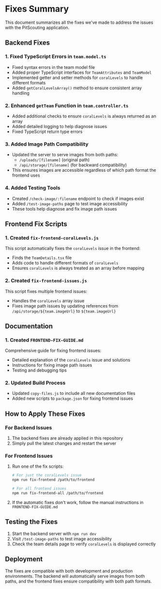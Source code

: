 # Fixes Summary

This document summarizes all the fixes we've made to address the issues with the PitScouting application.

## Backend Fixes

### 1. Fixed TypeScript Errors in `team.model.ts`

- Fixed syntax errors in the team model file
- Added proper TypeScript interfaces for `TeamAttributes` and `TeamModel`
- Implemented getter and setter methods for `coralLevels` to handle different formats
- Added `getCoralLevelsArray()` method to ensure consistent array handling

### 2. Enhanced `getTeam` Function in `team.controller.ts`

- Added additional checks to ensure `coralLevels` is always returned as an array
- Added detailed logging to help diagnose issues
- Fixed TypeScript return type errors

### 3. Added Image Path Compatibility

- Updated the server to serve images from both paths:
  - `/uploads/[filename]` (original path)
  - `/api/storage/[filename]` (for backward compatibility)
- This ensures images are accessible regardless of which path format the frontend uses

### 4. Added Testing Tools

- Created `/check-image/:filename` endpoint to check if images exist
- Added `/test-image-paths` page to test image accessibility
- These tools help diagnose and fix image path issues

## Frontend Fix Scripts

### 1. Created `fix-frontend-coralLevels.js`

This script automatically fixes the `coralLevels` issue in the frontend:
- Finds the `TeamDetails.tsx` file
- Adds code to handle different formats of `coralLevels`
- Ensures `coralLevels` is always treated as an array before mapping

### 2. Created `fix-frontend-issues.js`

This script fixes multiple frontend issues:
- Handles the `coralLevels` array issue
- Fixes image path issues by updating references from `/api/storage/${team.imageUrl}` to `${team.imageUrl}`

## Documentation

### 1. Created `FRONTEND-FIX-GUIDE.md`

Comprehensive guide for fixing frontend issues:
- Detailed explanation of the `coralLevels` issue and solutions
- Instructions for fixing image path issues
- Testing and debugging tips

### 2. Updated Build Process

- Updated `copy-files.js` to include all new documentation files
- Added new scripts to `package.json` for fixing frontend issues

## How to Apply These Fixes

### For Backend Issues

1. The backend fixes are already applied in this repository
2. Simply pull the latest changes and restart the server

### For Frontend Issues

1. Run one of the fix scripts:
   ```bash
   # For just the coralLevels issue
   npm run fix-frontend /path/to/frontend
   
   # For all frontend issues
   npm run fix-frontend-all /path/to/frontend
   ```

2. If the automatic fixes don't work, follow the manual instructions in `FRONTEND-FIX-GUIDE.md`

## Testing the Fixes

1. Start the backend server with `npm run dev`
2. Visit `/test-image-paths` to test image accessibility
3. Check the team details page to verify `coralLevels` is displayed correctly

## Deployment

The fixes are compatible with both development and production environments. The backend will automatically serve images from both paths, and the frontend fixes ensure compatibility with both path formats. 
